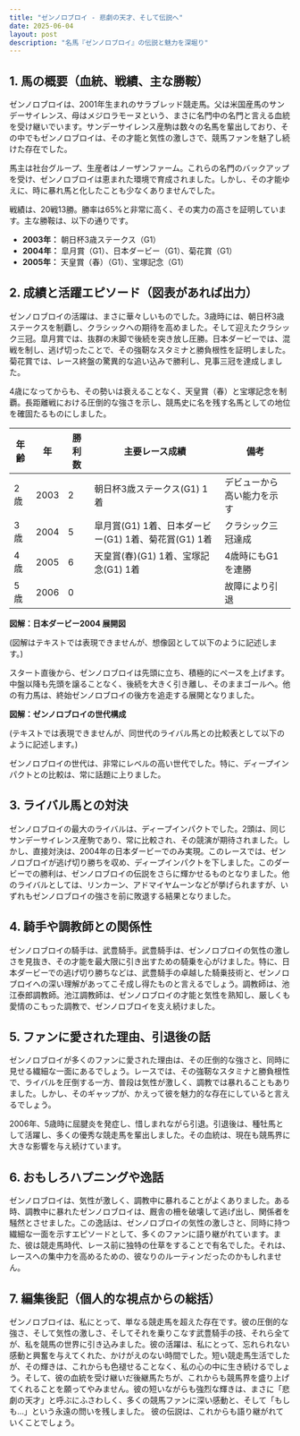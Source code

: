 ```yaml
---
title: "ゼンノロブロイ - 悲劇の天才、そして伝説へ"
date: 2025-06-04
layout: post
description: "名馬『ゼンノロブロイ』の伝説と魅力を深堀り"
---
```


## 1. 馬の概要（血統、戦績、主な勝鞍）

ゼンノロブロイは、2001年生まれのサラブレッド競走馬。父は米国産馬のサンデーサイレンス、母はメジロラモーヌという、まさに名門中の名門と言える血統を受け継いでいます。サンデーサイレンス産駒は数々の名馬を輩出しており、その中でもゼンノロブロイは、その才能と気性の激しさで、競馬ファンを魅了し続けた存在でした。

馬主は社台グループ、生産者はノーザンファーム。これらの名門のバックアップを受け、ゼンノロブロイは恵まれた環境で育成されました。しかし、その才能ゆえに、時に暴れ馬と化したことも少なくありませんでした。

戦績は、20戦13勝。勝率は65%と非常に高く、その実力の高さを証明しています。主な勝鞍は、以下の通りです。

* **2003年：**  朝日杯3歳ステークス（G1）
* **2004年：**  皐月賞（G1）、日本ダービー（G1）、菊花賞（G1）
* **2005年：**  天皇賞（春）（G1）、宝塚記念（G1）


## 2. 成績と活躍エピソード（図表があれば出力）

ゼンノロブロイの活躍は、まさに華々しいものでした。3歳時には、朝日杯3歳ステークスを制覇し、クラシックへの期待を高めました。そして迎えたクラシック三冠。皐月賞では、抜群の末脚で後続を突き放し圧勝。日本ダービーでは、混戦を制し、逃げ切ったことで、その強靭なスタミナと勝負根性を証明しました。菊花賞では、レース終盤の驚異的な追い込みで勝利し、見事三冠を達成しました。

4歳になってからも、その勢いは衰えることなく、天皇賞（春）と宝塚記念を制覇。長距離戦における圧倒的な強さを示し、競馬史に名を残す名馬としての地位を確固たるものにしました。

| 年齢 | 年 | 勝利数 | 主要レース成績 | 備考 |
|---|---|---|---|---|
| 2歳 | 2003 | 2 | 朝日杯3歳ステークス(G1) 1着 |  デビューから高い能力を示す |
| 3歳 | 2004 | 5 | 皐月賞(G1) 1着、日本ダービー(G1) 1着、菊花賞(G1) 1着 | クラシック三冠達成 |
| 4歳 | 2005 | 6 | 天皇賞(春)(G1) 1着、宝塚記念(G1) 1着 |  4歳時にもG1を連勝 |
| 5歳 | 2006 | 0 |  |  故障により引退 |


**図解：日本ダービー2004  展開図**

(図解はテキストでは表現できませんが、想像図として以下のように記述します。)

スタート直後から、ゼンノロブロイは先頭に立ち、積極的にペースを上げます。中盤以降も先頭を譲ることなく、後続を大きく引き離し、そのままゴールへ。他の有力馬は、終始ゼンノロブロイの後方を追走する展開となりました。


**図解：ゼンノロブロイの世代構成**

(テキストでは表現できませんが、同世代のライバル馬との比較表として以下のように記述します。)

ゼンノロブロイの世代は、非常にレベルの高い世代でした。特に、ディープインパクトとの比較は、常に話題に上りました。


## 3. ライバル馬との対決

ゼンノロブロイの最大のライバルは、ディープインパクトでした。2頭は、同じサンデーサイレンス産駒であり、常に比較され、その競演が期待されました。しかし、直接対決は、2004年の日本ダービーでのみ実現。このレースでは、ゼンノロブロイが逃げ切り勝ちを収め、ディープインパクトを下しました。このダービーでの勝利は、ゼンノロブロイの伝説をさらに輝かせるものとなりました。他のライバルとしては、リンカーン、アドマイヤムーンなどが挙げられますが、いずれもゼンノロブロイの強さを前に敗退する結果となりました。


## 4. 騎手や調教師との関係性

ゼンノロブロイの騎手は、武豊騎手。武豊騎手は、ゼンノロブロイの気性の激しさを見抜き、その才能を最大限に引き出すための騎乗を心がけました。特に、日本ダービーでの逃げ切り勝ちなどは、武豊騎手の卓越した騎乗技術と、ゼンノロブロイへの深い理解があってこそ成し得たものと言えるでしょう。調教師は、池江泰郎調教師。池江調教師は、ゼンノロブロイの才能と気性を熟知し、厳しくも愛情のこもった調教で、ゼンノロブロイを支え続けました。


## 5. ファンに愛された理由、引退後の話

ゼンノロブロイが多くのファンに愛された理由は、その圧倒的な強さと、同時に見せる繊細な一面にあるでしょう。レースでは、その強靭なスタミナと勝負根性で、ライバルを圧倒する一方、普段は気性が激しく、調教では暴れることもありました。しかし、そのギャップが、かえって彼を魅力的な存在にしていると言えるでしょう。

2006年、5歳時に屈腱炎を発症し、惜しまれながら引退。引退後は、種牡馬として活躍し、多くの優秀な競走馬を輩出しました。その血統は、現在も競馬界に大きな影響を与え続けています。


## 6. おもしろハプニングや逸話

ゼンノロブロイは、気性が激しく、調教中に暴れることがよくありました。ある時、調教中に暴れたゼンノロブロイは、厩舎の柵を破壊して逃げ出し、関係者を騒然とさせました。この逸話は、ゼンノロブロイの気性の激しさと、同時に持つ繊細な一面を示すエピソードとして、多くのファンに語り継がれています。また、彼は競走馬時代、レース前に独特の仕草をすることで有名でした。それは、レースへの集中力を高めるための、彼なりのルーティンだったのかもしれません。


## 7. 編集後記（個人的な視点からの総括）

ゼンノロブロイは、私にとって、単なる競走馬を超えた存在です。彼の圧倒的な強さ、そして気性の激しさ、そしてそれを乗りこなす武豊騎手の技、それら全てが、私を競馬の世界に引き込みました。彼の活躍は、私にとって、忘れられない感動と興奮を与えてくれた、かけがえのない時間でした。短い競走馬生活でしたが、その輝きは、これからも色褪せることなく、私の心の中に生き続けるでしょう。そして、彼の血統を受け継いだ後継馬たちが、これからも競馬界を盛り上げてくれることを願ってやみません。彼の短いながらも強烈な輝きは、まさに「悲劇の天才」と呼ぶにふさわしく、多くの競馬ファンに深い感動と、そして「もしも…」という永遠の問いを残しました。  彼の伝説は、これからも語り継がれていくことでしょう。

